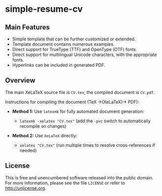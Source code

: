 simple-resume-cv
================

## Main Features

- Simple template that can be further customized or extended.
- Template document contains numerous examples.
- Direct support for TrueType (TTF) and OpenType (OTF) fonts.
- Direct support for multilingual Unicode characters, with the appropriate fonts.
- Hyperlinks can be included in generated PDF.

## Overview

The main XeLaTeX source file is `CV.tex`; the compiled document is `CV.pdf`.

Instructions for compiling the document (TeX &rarr;(XeLaTeX)&rarr; PDF):

- **Method 1:** Use `latexmk` for fully automated document generation:
	- `latexmk -xelatex "CV.tex"`
	(add the `-pvc` switch to automatically recompile on changes)

- **Method 2:** Use `XeLaTeX` directly:
	- `xelatex "CV.tex"`
	(run multiple times to resolve cross-references if needed)

## License

This is free and unencumbered software released into the public domain.
For more information, please see the file `LICENSE` or refer to <http://unlicense.org>.

